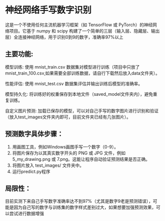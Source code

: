 # 神经网络手写数字识别

这是一个不使用任何主流机器学习框架（如 TensorFlow 或 PyTorch）的神经网络项目。它基于 numpy 和 scipy 构建了一个简单的三层（输入层、隐藏层、输出层）全连接神经网络，用于识别0到9的数字，准确率97%以上

## 主要功能:
模型训练: 使用 mnist_train.csv 数据集对模型进行训练（项目中只放了mnist_train_100.csv,如果需要全部训练数据，请自行下载然后放入data文件夹）。

性能评估: 使用 mnist_test.csv 数据集评估并输出训练后模型的准确率。

模型持久化: 将训练好的权重保存到本地文件（saved_model文件夹内），避免重复训练。

自定义图片预测: 加载已保存的模型，可以对自己手写的数字图片进行识别和验证（放入test_images文件夹内即可，目前文件夹已经有几张图片）。

## 预测数字具体步骤：
1. 用画图工具，例如Windows画图手写一个数字（0-9）。
2. 将图片保存为以其真实数字开头的 PNG 或 JPG 文件，例如 5_my_drawing.png 或 7.png。这能让程序自动验证预测结果是否正确。
3. 将图片放入 test_images/ 文件夹中。
4. 运行predict.py程序

## 局限性：  
目前实测下来自己手写数字准确率达不到97%（尤其是数字9老是预测错误），可能是因为自己写的数字与训练集的数字样式差别过大，如果想要加强预测效果，可以尝试进行数据增强
